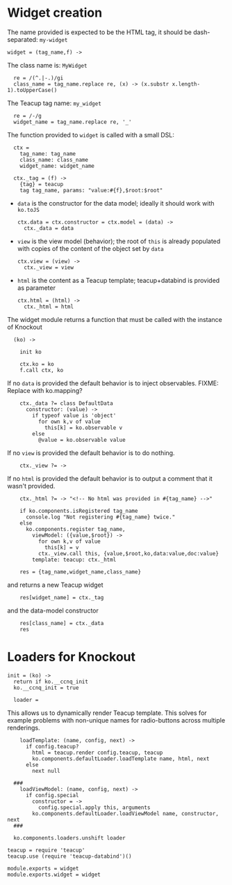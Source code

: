 Widget creation
===============

The name provided is expected to be the HTML tag, it should be dash-separated: `my-widget`

    widget = (tag_name,f) ->

The class name is: `MyWidget`

      re = /(^.|-.)/gi
      class_name = tag_name.replace re, (x) -> (x.substr x.length-1).toUpperCase()

The Teacup tag name: `my_widget`

      re = /-/g
      widget_name = tag_name.replace re, '_'

The function provided to `widget` is called with a small DSL:

      ctx =
        tag_name: tag_name
        class_name: class_name
        widget_name: widget_name

      ctx._tag = (f) ->
        {tag} = teacup
        tag tag_name, params: "value:#{f},$root:$root"

- `data` is the constructor for the data model; ideally it should work with `ko.toJS`

      ctx.data = ctx.constructor = ctx.model = (data) ->
        ctx._data = data

- `view` is the view model (behavior); the root of `this` is already populated with copies of the content of the object set by `data`

      ctx.view = (view) ->
        ctx._view = view

- `html` is the content as a Teacup template; teacup+databind is provided as parameter

      ctx.html = (html) ->
        ctx._html = html

The widget module returns a function that must be called with the instance of Knockout

      (ko) ->

        init ko

        ctx.ko = ko
        f.call ctx, ko

If no `data` is provided the default behavior is to inject observables.
FIXME: Replace with ko.mapping?

        ctx._data ?= class DefaultData
          constructor: (value) ->
            if typeof value is 'object'
              for own k,v of value
                this[k] = ko.observable v
            else
              @value = ko.observable value

If no `view` is provided the default behavior is to do nothing.

        ctx._view ?= ->

If no `html` is provided the default behavior is to output a comment that it wasn't provided.

        ctx._html ?= -> "<!-- No html was provided in #{tag_name} -->"

        if ko.components.isRegistered tag_name
          console.log "Not registering #{tag_name} twice."
        else
          ko.components.register tag_name,
            viewModel: ({value,$root}) ->
              for own k,v of value
                this[k] = v
              ctx._view.call this, {value,$root,ko,data:value,doc:value}
            template: teacup: ctx._html

        res = {tag_name,widget_name,class_name}

and returns a new Teacup widget

        res[widget_name] = ctx._tag

and the data-model constructor

        res[class_name] = ctx._data
        res

Loaders for Knockout
====================

    init = (ko) ->
      return if ko.__ccnq_init
      ko.__ccnq_init = true

      loader =

This allows us to dynamically render Teacup template. This solves for example problems with non-unique names for radio-buttons across multiple renderings.

        loadTemplate: (name, config, next) ->
          if config.teacup?
            html = teacup.render config.teacup, teacup
            ko.components.defaultLoader.loadTemplate name, html, next
          else
            next null

      ###
        loadViewModel: (name, config, next) ->
          if config.special
            constructor = ->
              config.special.apply this, arguments
            ko.components.defaultLoader.loadViewModel name, constructor, next
      ###

      ko.components.loaders.unshift loader

    teacup = require 'teacup'
    teacup.use (require 'teacup-databind')()

    module.exports = widget
    module.exports.widget = widget
